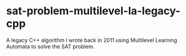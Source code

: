 sat-problem-multilevel-la-legacy-cpp
====================================

A legacy C++ algorithm I wrote back in 2011 using Multilevel Learning Automata to solve the SAT problem.
